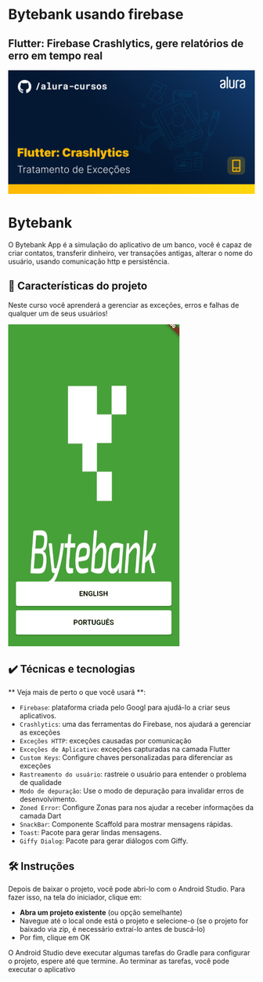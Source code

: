 # Bytebank usando firebase
## Flutter: Firebase Crashlytics, gere relatórios de erro em tempo real

![Thumbnail GitHub](https://raw.githubusercontent.com/Kakomo/Flutter-CrashLytics/master/Readme%20Template%20(1).png)

# Bytebank

O Bytebank App é a simulação do aplicativo de um banco, você é capaz de criar contatos, transferir dinheiro, ver transações antigas, alterar o nome do usuário, usando comunicação http e persistência.

## 🔨 Características do projeto

Neste curso você aprenderá a gerenciar as exceções, erros e falhas de qualquer um de seus usuários!

![](https://raw.githubusercontent.com/Kakomo/Flutter-I18N/master/i18nGif.gif)

## ✔️ Técnicas e tecnologias

** Veja mais de perto o que você usará **:
- `Firebase`: plataforma criada pelo Googl para ajudá-lo a criar seus aplicativos.
- `Crashlytics`: uma das ferramentas do Firebase, nos ajudará a gerenciar as exceções
- `Exceções HTTP`: exceções causadas por comunicação
- `Exceções de Aplicativo`: exceções capturadas na camada Flutter
- `Custom Keys`: Configure chaves personalizadas para diferenciar as exceções
- `Rastreamento do usuário`: rastreie o usuário para entender o problema de qualidade
- `Modo de depuração`: Use o modo de depuração para invalidar erros de desenvolvimento.
- `Zoned Error`: Configure Zonas para nos ajudar a receber informações da camada Dart
- `SnackBar`: Componente Scaffold para mostrar mensagens rápidas.
- `Toast`: Pacote para gerar lindas mensagens.
- `Giffy Dialog`: Pacote para gerar diálogos com Giffy.

## 🛠️ Instruções

Depois de baixar o projeto, você pode abri-lo com o Android Studio. Para fazer isso, na tela do iniciador, clique em:

- **Abra um projeto existente** (ou opção semelhante)
- Navegue até o local onde está o projeto e selecione-o (se o projeto for baixado via zip, é necessário extraí-lo antes de buscá-lo)
- Por fim, clique em OK

O Android Studio deve executar algumas tarefas do Gradle para configurar o projeto, espere até que termine. Ao terminar as tarefas, você pode executar o aplicativo
